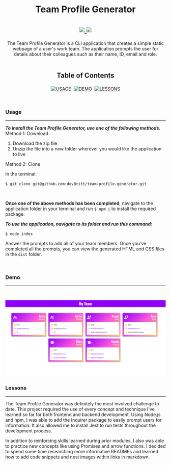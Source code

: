 <h1 align='center'>

**Team Profile Generator**

<div align='center'>
<a href='https://github.com/devBritt/team-profile-generator/blob/main/LICENSE'>
<img src='https://img.shields.io/github/license/devbritt/team-profile-generator?color=informational&style=flat-square'>
</a>
<img src='https://img.shields.io/github/package-json/dependency-version/devbritt/team-profile-generator/inquirer?color=informational&label=Inquirer&style=flat-square'>
</div>
</h1>

<div align='center'>
The Team Profile Generator is a CLI application that creates a simple static webpage of a user's work team. The application prompts the user for details about their colleagues such as their name, ID, email and role.
</div>
<br />
<h2 align='center'>

**Table of Contents**
</h2>

<div align='center'>

[![USAGE](https://img.shields.io/badge/USAGE-blueviolet?style=for-the-badge)](#installation)&nbsp;&nbsp;[![DEMO](https://img.shields.io/badge/DEMO-magenta?style=for-the-badge)](#demo)&nbsp;&nbsp;[![LESSONS](https://img.shields.io/badge/LESSONS-yellow?style=for-the-badge)](#lessons)

</div>
<br />

### Usage
---
***To install the Team Profile Generator, use one of the following methods.***  
Method 1: Download

1. Download the zip file
2. Unzip the file into a new folder wherever you would like the application to live

Method 2: Clone

In the terminal:

    $ git clone git@github.com:devBritt/team-profile-generator.git

<br />

**Once one of the above methods has been completed**, navigate to the application folder in your terminal and run `$ npm i` to install the required package.
<br />

***To use the application, navigate to its folder and run this command:***  
    
    $ node index

Answer the prompts to add all of your team members. Once you've completed all the prompts, you can view the generated HTML and CSS files in the `dist` folder.

<br />

### Demo
---
<br />

[![App Screenshot](./assets/My-Team.png)](https://youtu.be/TgOSl7B3v68)

### Lessons
---
The Team Profile Generator was definitely the most involved challenge to date. This project required the use of every concept and technique I've learned so far for both frontend and backend development. Using Node.js and npm, I was able to add the Inquirer package to easily prompt users for information. It also allowed me to install Jest to run tests throughout the development process.  

In addition to reinforcing skills learned during prior modules, I also was able to practice new concepts like using Promises and arrow functions. I decided to spend some time researching more informative READMEs and learned how to add code snippets and nest images within links in markdown.

